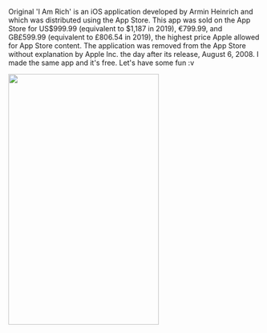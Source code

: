 Original 'I Am Rich' is an iOS application developed by Armin Heinrich and which was distributed using the App Store. This app was sold on the App Store for US$999.99 (equivalent to $1,187 in 2019), €799.99, and GB£599.99 (equivalent to £806.54 in 2019), the highest price Apple allowed for App Store content. The application was removed from the App Store without explanation by Apple Inc. the day after its release, August 6, 2008.
I made the same app and it's free. Let's have some fun :v


<img src="https://user-images.githubusercontent.com/25341181/89729844-4011aa00-da5b-11ea-9013-ee58cd27b027.png" width="300" height="500">
